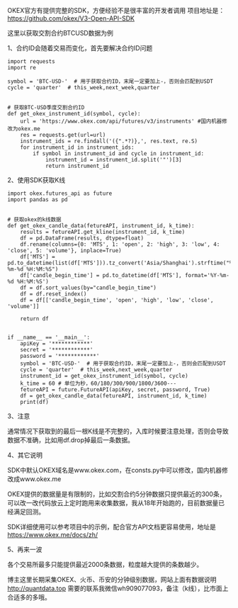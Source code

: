 OKEX官方有提供完整的SDK，方便经验不是很丰富的开发者调用
项目地址是：https://github.com/okex/V3-Open-API-SDK

这里以获取交割合约BTCUSD数据为例

1、合约ID会随着交易而变化，首先要解决合约ID问题
```
import requests
import re
 
symbol = 'BTC-USD-'  # 用于获取合约ID，末尾一定要加上-，否则会匹配到USDT
cycle = 'quarter'  # this_week,next_week,quarter
 
 
# 获取BTC-USD季度交割合约ID
def get_okex_instrument_id(symbol, cycle):
    url = 'https://www.okex.com/api/futures/v3/instruments' #国内机器修改为okex.me
    res = requests.get(url=url)
    instrument_ids = re.findall('({".*?)},', res.text, re.S)
    for instrument_id in instrument_ids:
        if symbol in instrument_id and cycle in instrument_id:
            instrument_id = instrument_id.split('"')[3]
            return instrument_id
```
2、使用SDK获取K线
```
import okex.futures_api as future
import pandas as pd
 
 
# 获取okex的k线数据
def get_okex_candle_data(fetureAPI, instrument_id, k_time):
    results = fetureAPI.get_kline(instrument_id, k_time)
    df = pd.DataFrame(results, dtype=float)
    df.rename(columns={0: 'MTS', 1: 'open', 2: 'high', 3: 'low', 4: 'close', 5: 'volume'}, inplace=True)
    df['MTS'] = pd.to_datetime(list(df['MTS'])).tz_convert('Asia/Shanghai').strftime("%Y-%m-%d %H:%M:%S")
    df['candle_begin_time'] = pd.to_datetime(df['MTS'], format='%Y-%m-%d %H:%M:%S')
    df = df.sort_values(by="candle_begin_time")
    df = df.reset_index()
    df = df[['candle_begin_time', 'open', 'high', 'low', 'close', 'volume']]
 
    return df
 
 
if __name__ == '__main__':
    apiKey = '************'
    secret = '************'
    password = '************'
    symbol = 'BTC-USD-'  # 用于获取合约ID，末尾一定要加上-，否则会匹配到USDT
    cycle = 'quarter'  # this_week,next_week,quarter
    instrument_id = get_okex_instrument_id(symbol, cycle)
    k_time = 60 # 单位为秒，60/180/300/900/1800/3600---
    fetureAPI = future.FutureAPI(apiKey, secret, password, True)
    df = get_okex_candle_data(fetureAPI, instrument_id, k_time)
    print(df)
```

3、注意

通常情况下获取到的最后一根K线是不完整的，入库时候要注意处理，否则会导致数据不准确，比如用df.drop掉最后一条数据。

4、其它说明

SDK中默认OKEX域名是www.okex.com，在consts.py中可以修改，国内机器修改成www.okex.me

OKEX提供的数据量是有限制的，比如交割合约5分钟数据只提供最近的300条，可以改一改代码放云上定时跑用来收集数据，我从18年开始跑的，目前数据量已经满足回测。

SDK详细使用可以参考项目中的示例，配合官方API文档更容易使用，地址是 https://www.okex.me/docs/zh/

 

5、再来一波

各个交易所最多只能提供最近2000条数据，粒度越大提供的条数越少。

博主这里长期采集OKEX、火币、币安的分钟级别数据，网站上面有数据说明 http://quantdata.top  需要的联系我微信wh909077093，备注（k线），比市面上合适多的多哦。
